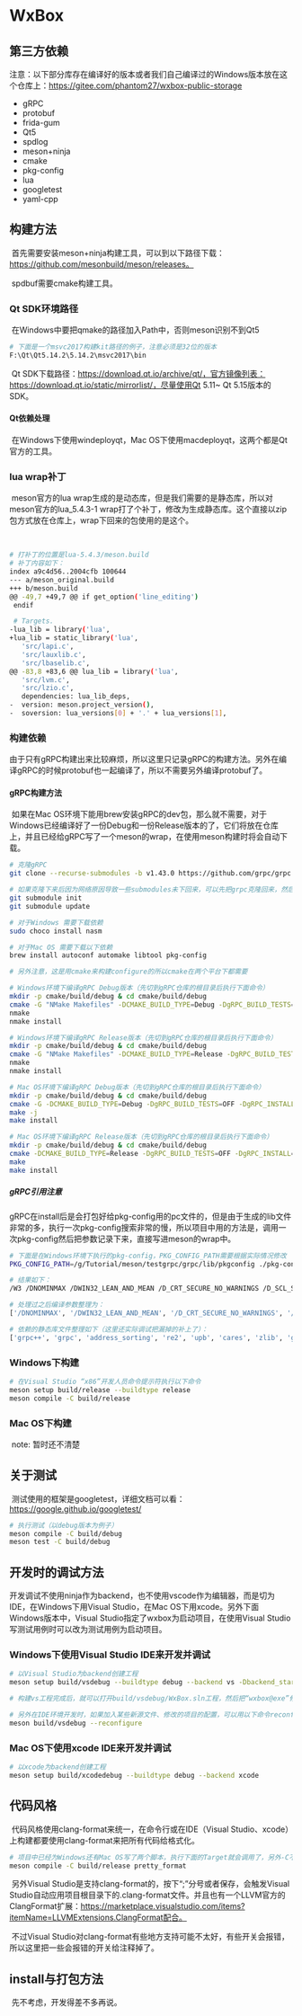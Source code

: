 # WxBox

## 第三方依赖

​	注意：以下部分库存在编译好的版本或者我们自己编译过的Windows版本放在这个仓库上：https://gitee.com/phantom27/wxbox-public-storage

- gRPC
- protobuf
- frida-gum
- Qt5
- spdlog
- meson+ninja
- cmake
- pkg-config
- lua
- googletest
- yaml-cpp

## 构建方法

​	首先需要安装meson+ninja构建工具，可以到以下路径下载：https://github.com/mesonbuild/meson/releases。

​	spdbuf需要cmake构建工具。

### Qt SDK环境路径

​	在Windows中要把qmake的路径加入Path中，否则meson识别不到Qt5

```bash
# 下面是一个msvc2017构建kit路径的例子，注意必须是32位的版本
F:\Qt\Qt5.14.2\5.14.2\msvc2017\bin
```

​	Qt SDK下载路径：https://download.qt.io/archive/qt/，官方镜像列表：https://download.qt.io/static/mirrorlist/，尽量使用Qt 5.11~ Qt 5.15版本的SDK。

#### Qt依赖处理

​	在Windows下使用windeployqt，Mac OS下使用macdeployqt，这两个都是Qt官方的工具。

### lua wrap补丁

​	meson官方的lua wrap生成的是动态库，但是我们需要的是静态库，所以对meson官方的lua_5.4.3-1 wrap打了个补丁，修改为生成静态库。这个直接以zip包方式放在仓库上，wrap下回来的包使用的是这个。

​	

```bash
# 打补丁的位置是lua-5.4.3/meson.build
# 补丁内容如下：
index a9c4d56..2004cfb 100644
--- a/meson_original.build
+++ b/meson.build
@@ -49,7 +49,7 @@ if get_option('line_editing')
 endif

 # Targets.
-lua_lib = library('lua',
+lua_lib = static_library('lua',
   'src/lapi.c',
   'src/lauxlib.c',
   'src/lbaselib.c',
@@ -83,8 +83,6 @@ lua_lib = library('lua',
   'src/lvm.c',
   'src/lzio.c',
   dependencies: lua_lib_deps,
-  version: meson.project_version(),
-  soversion: lua_versions[0] + '.' + lua_versions[1],
```

### 构建依赖

​	由于只有gRPC构建出来比较麻烦，所以这里只记录gRPC的构建方法。另外在编译gRPC的时候protobuf也一起编译了，所以不需要另外编译protobuf了。

#### gRPC构建方法

​	如果在Mac OS环境下能用brew安装gRPC的dev包，那么就不需要，对于Windows已经编译好了一份Debug和一份Release版本的了，它们将放在仓库上，并且已经给gRPC写了一个meson的wrap，在使用meson构建时将会自动下载。

```bash
# 克隆gRPC
git clone --recurse-submodules -b v1.43.0 https://github.com/grpc/grpc

# 如果克隆下来后因为网络原因导致一些submodules未下回来，可以先把grpc克隆回来，然后后面再用下面的命令来把submodule拉回来
git submodule init
git submodule update

# 对于Windows 需要下载依赖
sudo choco install nasm

# 对于Mac OS 需要下载以下依赖
brew install autoconf automake libtool pkg-config

# 另外注意，这是用cmake来构建configure的所以cmake在两个平台下都需要

# Windows环境下编译gRPC Debug版本（先切到gRPC仓库的根目录后执行下面命令）
mkdir -p cmake/build/debug & cd cmake/build/debug
cmake -G "NMake Makefiles" -DCMAKE_BUILD_TYPE=Debug -DgRPC_BUILD_TESTS=OFF -DgRPC_INSTALL=ON -DgRPC_BUILD_GRPC_CSHARP_PLUGIN=OFF -DgRPC_BUILD_GRPC_NODE_PLUGIN=OFF -DgRPC_BUILD_GRPC_OBJECTIVE_C_PLUGIN=OFF -DgRPC_BUILD_GRPC_PHP_PLUGIN=OFF -DgRPC_BUILD_GRPC_PYTHON_PLUGIN=OFF -DgRPC_BUILD_GRPC_RUBY_PLUGIN=OFF -DgRPC_BUILD_CSHARP_EXT=OFF -DCMAKE_INSTALL_PREFIX=../../install/debug ../..
nmake
nmake install

# Windows环境下编译gRPC Release版本（先切到gRPC仓库的根目录后执行下面命令）
mkdir -p cmake/build/debug & cd cmake/build/debug
cmake -G "NMake Makefiles" -DCMAKE_BUILD_TYPE=Release -DgRPC_BUILD_TESTS=OFF -DgRPC_INSTALL=ON -DgRPC_BUILD_GRPC_CSHARP_PLUGIN=OFF -DgRPC_BUILD_GRPC_NODE_PLUGIN=OFF -DgRPC_BUILD_GRPC_OBJECTIVE_C_PLUGIN=OFF -DgRPC_BUILD_GRPC_PHP_PLUGIN=OFF -DgRPC_BUILD_GRPC_PYTHON_PLUGIN=OFF -DgRPC_BUILD_GRPC_RUBY_PLUGIN=OFF -DgRPC_BUILD_CSHARP_EXT=OFF -DCMAKE_INSTALL_PREFIX=../../install/release ../..
nmake
nmake install

# Mac OS环境下编译gRPC Debug版本（先切到gRPC仓库的根目录后执行下面命令）
mkdir -p cmake/build/debug & cd cmake/build/debug
cmake -G -DCMAKE_BUILD_TYPE=Debug -DgRPC_BUILD_TESTS=OFF -DgRPC_INSTALL=ON -DgRPC_BUILD_GRPC_CSHARP_PLUGIN=OFF -DgRPC_BUILD_GRPC_NODE_PLUGIN=OFF -DgRPC_BUILD_GRPC_OBJECTIVE_C_PLUGIN=OFF -DgRPC_BUILD_GRPC_PHP_PLUGIN=OFF -DgRPC_BUILD_GRPC_PYTHON_PLUGIN=OFF -DgRPC_BUILD_GRPC_RUBY_PLUGIN=OFF -DgRPC_BUILD_CSHARP_EXT=OFF -DCMAKE_INSTALL_PREFIX=../../install/debug ../..
make -j
make install

# Mac OS环境下编译gRPC Release版本（先切到gRPC仓库的根目录后执行下面命令）
mkdir -p cmake/build/debug & cd cmake/build/debug
cmake -DCMAKE_BUILD_TYPE=Release -DgRPC_BUILD_TESTS=OFF -DgRPC_INSTALL=ON -DgRPC_BUILD_GRPC_CSHARP_PLUGIN=OFF -DgRPC_BUILD_GRPC_NODE_PLUGIN=OFF -DgRPC_BUILD_GRPC_OBJECTIVE_C_PLUGIN=OFF -DgRPC_BUILD_GRPC_PHP_PLUGIN=OFF -DgRPC_BUILD_GRPC_PYTHON_PLUGIN=OFF -DgRPC_BUILD_GRPC_RUBY_PLUGIN=OFF -DgRPC_BUILD_CSHARP_EXT=OFF -DCMAKE_INSTALL_PREFIX=../../install/release ../..
make
make install
```

##### gRPC引用注意

​	gRPC在install后是会打包好给pkg-config用的pc文件的，但是由于生成的lib文件非常的多，执行一次pkg-config搜索非常的慢，所以项目中用的方法是，调用一次pkg-config然后把参数记录下来，直接写进meson的wrap中。

```bash
# 下面是在Windows环境下执行的pkg-config，PKG_CONFIG_PATH需要根据实际情况修改
PKG_CONFIG_PATH=/g/Tutorial/meson/testgrpc/grpc/lib/pkgconfig ./pkg-config.exe grpc++ --cflags --libs

# 结果如下：
/W3 /DNOMINMAX /DWIN32_LEAN_AND_MEAN /D_CRT_SECURE_NO_WARNINGS /D_SCL_SECURE_NO_WARNINGS /D_ENABLE_EXTENDED_ALIGNED_STORAGE /bigobj /wd4005 /wd4068 /wd4180 /wd4244 /wd4267 /wd4503 /wd4800 -IG:/Tutorial/meson/testgrpc/grpc/include  -ignore:4221 -LG:/Tutorial/meson/testgrpc/grpc/lib -lgrpc++ -lgrpc -laddress_sorting -lre2 -lupb -lcares -lz -lgpr -labsl_statusor -lssl -lcrypto -labsl_hash -labsl_raw_hash_set -labsl_hashtablez_sampler -labsl_city -labsl_low_level_hash -labsl_random_distributions -labsl_random_seed_sequences -labsl_random_internal_pool_urbg -labsl_random_internal_randen -labsl_random_seed_gen_exception -labsl_random_internal_randen_hwaes -labsl_random_internal_randen_slow -labsl_random_internal_randen_hwaes_impl -labsl_random_internal_platform -labsl_random_internal_seed_material -labsl_status -labsl_cord -labsl_cordz_info -labsl_cord_internal -labsl_cordz_functions -labsl_cordz_handle -labsl_exponential_biased -labsl_synchronization -labsl_bad_optional_access -labsl_str_format_internal -labsl_graphcycles_internal -labsl_stacktrace -labsl_symbolize -labsl_time -labsl_debugging_internal -labsl_demangle_internal -labsl_malloc_internal -labsl_civil_time -labsl_strings -labsl_time_zone -labsl_strings_internal -labsl_int128 -labsl_throw_delegate -labsl_base -labsl_spinlock_wait -labsl_bad_variant_access -labsl_raw_logging_internal -labsl_log_severity

# 处理过之后编译参数整理为：
['/DNOMINMAX', '/DWIN32_LEAN_AND_MEAN', '/D_CRT_SECURE_NO_WARNINGS', '/D_SCL_SECURE_NO_WARNINGS', '/D_ENABLE_EXTENDED_ALIGNED_STORAGE', '/bigobj', '/wd4005', '/wd4068', '/wd4180', '/wd4244', '/wd4267', '/wd4503', '/wd4800']

# 依赖的静态库文件整理如下（这里还实际调试把漏掉的补上了）：
['grpc++', 'grpc', 'address_sorting', 're2', 'upb', 'cares', 'zlib', 'gpr', 'absl_statusor', 'ssl', 'crypto', 'absl_hash', 'absl_raw_hash_set', 'absl_hashtablez_sampler', 'absl_city', 'absl_low_level_hash', 'absl_random_distributions', 'absl_random_seed_sequences', 'absl_random_internal_pool_urbg', 'absl_random_internal_randen', 'absl_random_seed_gen_exception', 'absl_random_internal_randen_hwaes', 'absl_random_internal_randen_slow', 'absl_random_internal_randen_hwaes_impl', 'absl_random_internal_platform', 'absl_random_internal_seed_material', 'absl_status', 'absl_cord', 'absl_cordz_info', 'absl_cord_internal', 'absl_cordz_functions', 'absl_cordz_handle', 'absl_exponential_biased', 'absl_synchronization', 'absl_bad_optional_access', 'absl_str_format_internal', 'absl_graphcycles_internal', 'absl_stacktrace', 'absl_symbolize', 'absl_time', 'absl_debugging_internal', 'absl_demangle_internal', 'absl_malloc_internal', 'absl_civil_time', 'absl_strings', 'absl_time_zone', 'absl_strings_internal', 'absl_int128', 'absl_throw_delegate', 'absl_base', 'absl_spinlock_wait', 'absl_bad_variant_access', 'absl_raw_logging_internal', 'absl_log_severity', 'libprotobuf', 'grpc++_reflection']
```



### Windows下构建

```bash
# 在Visual Studio “x86”开发人员命令提示符执行以下命令
meson setup build/release --buildtype release
meson compile -C build/release
```

### Mac OS下构建

​	note: 暂时还不清楚

## 关于测试

​	测试使用的框架是googletest，详细文档可以看：https://google.github.io/googletest/

```bash
# 执行测试（以debug版本为例子）
meson compile -C build/debug
meson test -C build/debug
```

## 开发时的调试方法

​	开发调试不使用ninja作为backend，也不使用vscode作为编辑器，而是切为IDE，在Windows下用Visual Studio，在Mac OS下用xcode。另外下面Windows版本中，Visual Studio指定了wxbox为启动项目，在使用Visual Studio写测试用例时可以改为测试用例为启动项目。

### Windows下使用Visual Studio IDE来开发并调试

```bash
# 以Visual Studio为backend创建工程
meson setup build/vsdebug --buildtype debug --backend vs -Dbackend_startup_project=wxbox

# 构建vs工程完成后，就可以打开build/vsdebug/WxBox.sln工程，然后把“wxbox@exe”修改为启动项目，接着就可以开发调试了

# 另外在IDE环境开发时，如果加入某些新源文件、修改的项目的配置，可以用以下命令reconfigure
meson build/vsdebug --reconfigure
```

### Mac OS下使用xcode IDE来开发并调试

```bash
# 以xcode为backend创建工程
meson setup build/xcodedebug --buildtype debug --backend xcode
```

## 代码风格

​	代码风格使用clang-format来统一，在命令行或在IDE（Visual Studio、xcode）上构建都要使用clang-format来把所有代码给格式化。

```bash
# 项目中已经为Windows还有Mac OS写了两个脚本，执行下面的Target就会调用了，另外-C不一定需要build/release
meson compile -C build/release pretty_format
```

​	另外Visual Studio是支持clang-format的，按下“;”分号或者保存，会触发Visual Studio自动应用项目根目录下的.clang-format文件。并且也有一个LLVM官方的ClangFormat扩展：https://marketplace.visualstudio.com/items?itemName=LLVMExtensions.ClangFormat配合。

​	不过Visual Studio对clang-format有些地方支持可能不太好，有些开关会报错，所以这里把一些会报错的开关给注释掉了。

## install与打包方法

​	先不考虑，开发得差不多再说。
